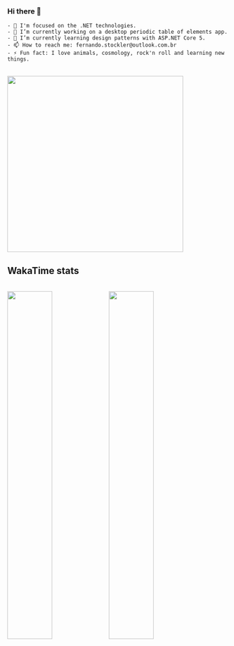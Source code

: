 ### Hi there 👋

  
    - 👨 I'm focused on the .NET technologies.
    - 🔭 I’m currently working on a desktop periodic table of elements app.
    - 🌱 I’m currently learning design patterns with ASP.NET Core 5. 
    - 📫 How to reach me: fernando.stockler@outlook.com.br 
    - ⚡ Fun fact: I love animals, cosmology, rock'n roll and learning new things. 
  
<br/>

<img src="https://github-readme-stats.vercel.app/api?username=fernandostockler&show_icons=true&theme=merko&count_private=true" width="400" />

## WakaTime stats

<br/>
  
<div>
    <img src="https://wakatime.com/share/@fernandostockler/f16463cc-1bd7-42db-aa75-3bf7e913b66b.svg" width="45%" />
    <img src="https://wakatime.com/share/@fernandostockler/de18e1f9-9cd6-4ede-a18c-6d52ee3a37f7.svg"  width="45%"/>
<div/>
